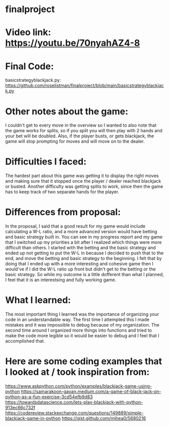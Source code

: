 # finalproject

# Video link: https://youtu.be/70nyahAZ4-8

# Final Code:
basicstrategyblackjack.py: https://github.com/roselistman/finalproject/blob/main/basicstrategyblackjack.py

# Other notes about the game:
I couldn't get to every move in the overview so I wanted to also note that the game works for splits, so if you split you will then play with 2 hands and your bet will be doubled. Also, if the player busts, or gets blackjack, the game will stop prompting for moves and will move on to the dealer.

# Difficulties I faced:
The hardest part about this game was getting it to display the right moves and making sure that it stopped once the player / dealer reached blackjack or busted. Another difficulty was getting splits to work, since then the game has to keep track of two separate hands for the player.

# Differences from proposal:
In the proposal, I said that a good result for my game would include calculating a W-L ratio, and a more advanced version would have betting and basic strategy built in. You can see in my progress report and my game that I switched up my priorities a bit after I realized which things were more difficult than others. I started with the betting and the basic strategy and ended up not getting to put the W-L in because I decided to push that to the end, and move the betting and basic strategy to the beginning. I felt that by doing that I ended up with a more interesting and cohesive game then I would've if I did the W-L ratio up front but didn't get to the betting or the basic strategy. So while my outcome is a little dofferent than what I planned, I feel that it is an interestsing and fully working game. 

# What I learned:
The most important thing I learned was the importance of organizing your code in an understandable way. The first time I attempted this I made mistakes and it was impossible to debug because of my organization. The second time around I organized more things into functions and tried to make the code more legible so it would be easier to debug and I feel that I accomplished that. 

# Here are some coding examples that I looked at / took inspiration from:
https://www.askpython.com/python/examples/blackjack-game-using-python
https://samarakoon-gayan.medium.com/a-game-of-black-jack-on-python-as-a-fun-exercise-3cd54efb9d83
https://towardsdatascience.com/lets-play-blackjack-with-python-913ec66c732f
https://codereview.stackexchange.com/questions/149889/simple-blackjack-game-in-python
https://gist.github.com/mjhea0/5680216
